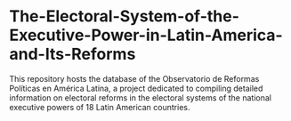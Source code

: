 # The-Electoral-System-of-the-Executive-Power-in-Latin-America-and-Its-Reforms
This repository hosts the database of the Observatorio de Reformas Políticas en América Latina, a project dedicated to compiling detailed information on electoral reforms in the electoral systems of the national executive powers of 18 Latin American countries.
